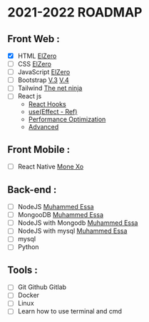 # 2021-2022 ROADMAP

## Front Web :
- [x] HTML [ElZero](https://www.youtube.com/playlist?list=PLDoPjvoNmBAw_t_XWUFbBX-c9MafPk9ji)
- [ ] CSS [ElZero](https://www.youtube.com/playlist?list=PLDoPjvoNmBAzjsz06gkzlSrlev53MGIKe)
- [ ] JavaScript [ElZero](https://www.youtube.com/playlist?list=PLDoPjvoNmBAx3kiplQR_oeDqLDBUDYwVv)
- [ ] Bootstrap [V.3](https://www.youtube.com/playlist?list=PLDoPjvoNmBAw24EjNUp_88S1VeaNK8Cts) [V.4](https://www.youtube.com/playlist?list=PLDoPjvoNmBAy0dU3C3_lNRTSTtqePEsI2)
- [ ] Tailwind [The net ninja](https://www.youtube.com/playlist?list=PL4cUxeGkcC9gpXORlEHjc5bgnIi5HEGhw)
- [ ] React js 
   - [React Hooks](https://www.youtube.com/playlist?list=PLejc1JbD4ZFSaQIFNstRIrbm_fqb12Q59) 
   - [use(Effect - Ref)](https://www.youtube.com/playlist?list=PLejc1JbD4ZFTYdkjzqYBujf7UCVQyn_aq)
   - [Performance Optimization](https://www.youtube.com/playlist?list=PLejc1JbD4ZFTYdkjzqYBujf7UCVQyn_aq)
   - [Advanced](https://www.youtube.com/playlist?list=PLejc1JbD4ZFTiDCCVu_uCW0GXqyvhtbf8)
## Front Mobile :
- [ ] React Native [Mone Xo](https://www.youtube.com/playlist?list=PLUsJIpFLVMiNV4gjX8TwrVccXFu9WWfzs)
## Back-end :
- [ ] NodeJS [Muhammed Essa](https://www.youtube.com/playlist?list=PLMYF6NkLrdN9noGbruLWtprOPvjA4rjmC)
- [ ] MongooDB [Muhammed Essa](https://www.youtube.com/playlist?list=PLMYF6NkLrdN-XN8xmNeznvIcfL_RySLXd)
- [ ] NodeJS with Mongodb [Muhammed Essa](https://www.youtube.com/playlist?list=PLMYF6NkLrdN_7PgWxSxwu7qrloctdyS_f)
- [ ] NodeJS with mysql [Muhammed Essa](https://www.youtube.com/playlist?list=PLMYF6NkLrdN8hywrEeVMkBbEH-BDyBNCF)
- [ ] mysql
- [ ] Python
## Tools :
- [ ] Git Github Gitlab
- [ ] Docker
- [ ] Linux
- [ ] Learn how to use terminal and cmd

